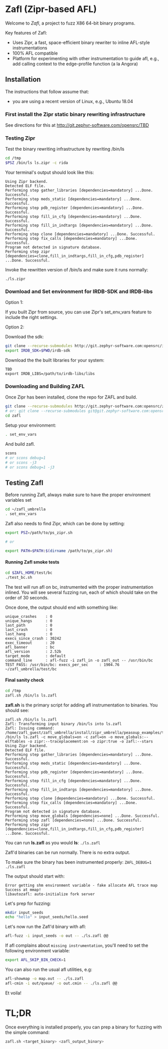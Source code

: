 # Zafl (Zipr-based AFL)

Welcome to *Zafl*, a project to fuzz X86 64-bit binary programs. 

Key features of Zafl:
* Uses Zipr, a fast, space-efficient binary rewriter to inline AFL-style instrumentations
* 100% AFL compatible
* Platform for experimenting with other instrumentation to guide afl, e.g., add calling context to the edge-profile function (a la Angora)

## Installation
The instructions that follow assume that:
* you are using a recent version of Linux, e.g., Ubuntu 18.04

### First install the Zipr static binary rewriting infrastructure
See directions for this at http://git.zephyr-software.com/opensrc/TBD

### Testing Zipr
Test  the binary rewriting infrastructure by rewriting /bin/ls
```bash
cd /tmp
$PSZ /bin/ls ls.zipr -c rida
```

Your terminal's output should look like this:
```
Using Zipr backend.
Detected ELF file.
Performing step gather_libraries [dependencies=mandatory] ...Done. Successful.
Performing step meds_static [dependencies=mandatory] ...Done. Successful.
Performing step pdb_register [dependencies=mandatory] ...Done. Successful.
Performing step fill_in_cfg [dependencies=mandatory] ...Done. Successful.
Performing step fill_in_indtargs [dependencies=mandatory] ...Done. Successful.
Performing step clone [dependencies=mandatory] ...Done. Successful.
Performing step fix_calls [dependencies=mandatory] ...Done. Successful.
Program not detected in signature database.
Performing step zipr [dependencies=clone,fill_in_indtargs,fill_in_cfg,pdb_register] ...Done. Successful.
```

Invoke the rewritten version of /bin/ls and make sure it runs normally: 
```
./ls.zipr
``` 

### Download and Set environment for IRDB-SDK and IRDB-libs

Option 1:

If you built Zipr from source, you can use Zipr's set_env_vars feature to
include the right settings.

Option 2:

Download the sdk:
```bash
git clone --recurse-submodules http://git.zephyr-software.com:opensrc/irdb-sdk.git
export IRDB_SDK=$PWD/irdb-sdk
```
Download the the built libraries for your system:
```
TBD
export IRDB_LIBS=/path/to/irdb-libs/libs
```


### Downloading and Building ZAFL
Once Zipr has been installed, clone the repo for ZAFL and build.
```bash
git clone --recurse-submodules http://git.zephyr-software.com:opensrc/zafl.git
# or: git clone --recurse-submodules git@git.zephyr-software.com:opensrc/zafl.git
cd zafl
```
Setup your environment:
```bash
. set_env_vars
```

And build zafl.
```bash
scons 
# or scons debug=1
# or scons -j3
# or scons debug=1 -j3
```

## Testing Zafl
Before running Zafl, always make sure to have the proper environment variables set
```bash
cd ~/zafl_umbrella
. set_env_vars
```

Zafl also needs to find Zipr, which can be done by setting:
```bash
export PSZ=/path/to/ps_zipr.sh

# or

export PATH=$PATH:$(dirname /path/to/ps_zipr.sh)
```

#### Running Zafl smoke tests
```bash
cd $ZAFL_HOME/test/bc
./test_bc.sh
```

The test will run afl on bc, instrumented with the proper instrumentation inlined. 
You will see several fuzzing run, each of which should take on the order of 30 seconds.

Once done, the output should end with something like:
```
unique_crashes    : 0
unique_hangs      : 0
last_path         : 0
last_crash        : 0
last_hang         : 0
execs_since_crash : 30242
exec_timeout      : 20
afl_banner        : bc
afl_version       : 2.52b
target_mode       : default
command_line      : afl-fuzz -i zafl_in -o zafl_out -- /usr/bin/bc
TEST PASS: /usr/bin/bc: execs_per_sec     : 1904.76
~/zafl_umbrella/test/bc
```

#### Final sanity check
```bash
cd /tmp
zafl.sh /bin/ls ls.zafl
```

**zafl.sh** is the primary script for adding afl instrumentation to binaries. 
You should see:
```
zafl.sh /bin/ls ls.zafl
Zafl: Transforming input binary /bin/ls into ls.zafl
Zafl: Issuing command: /home/zafl_guest/zafl_umbrella/install/zipr_umbrella/peasoup_examples/tools/ps_zipr.sh /bin/ls ls.zafl -c move_globals=on -c zafl=on -o move_globals:--elftables -o zipr:--traceplacement:on -o zipr:true -o zafl:--stars 
Using Zipr backend.
Detected ELF file.
Performing step gather_libraries [dependencies=mandatory] ...Done. Successful.
Performing step meds_static [dependencies=mandatory] ...Done. Successful.
Performing step pdb_register [dependencies=mandatory] ...Done. Successful.
Performing step fill_in_cfg [dependencies=mandatory] ...Done. Successful.
Performing step fill_in_indtargs [dependencies=mandatory] ...Done. Successful.
Performing step clone [dependencies=mandatory] ...Done. Successful.
Performing step fix_calls [dependencies=mandatory] ...Done. Successful.
Program not detected in signature database.
Performing step move_globals [dependencies=none] ...Done. Successful.
Performing step zafl [dependencies=none] ...Done. Successful.
Performing step zipr [dependencies=clone,fill_in_indtargs,fill_in_cfg,pdb_register] ...Done. Successful.
```

You can run **ls.zafl** as you would **ls**: ```./ls.zafl```

Zafl'd binaries can be run normally. There is no extra output.

To make sure the binary has been instrumented properly: ```ZAFL_DEBUG=1 ./ls.zafl```

The output should start with:
```
Error getting shm environment variable - fake allocate AFL trace map
Success at mmap!
libautozafl: auto-initialize fork server
```
Let's prep for fuzzing:
```bash
mkdir input_seeds
echo "hello" > input_seeds/hello.seed
```

Let's now run the Zafl'd binary with afl:
```bash
afl-fuzz -i input_seeds -o out -- ./ls.zafl @@
```

If afl complains about `missing instrumentation`, you'll need to set the following environment variable:
```bash
export AFL_SKIP_BIN_CHECK=1
```

You can also run the usual afl utilities, e.g:
```bash
afl-showmap -o map.out -- ./ls.zafl
afl-cmin -i out/queue/ -o out.cmin -- ./ls.zafl @@
```

Et voila!

# TL;DR
Once everything is installed properly, you can prep a binary for fuzzing with the simple command:
```bash
zafl.sh <target_binary> <zafl_output_binary>
```




